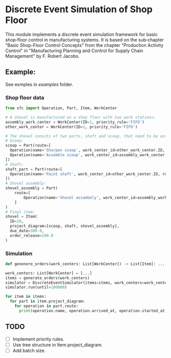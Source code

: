 # Discrete Event Simulation of Shop Floor
This module implements a discrete event simulation framework for basic shop‐floor control in manufacturing systems.
It is based on the sub‐chapter "Basic Shop-Floor Control Concepts" from the chapter "Production Activity Control"
  in "Manufacturing Planning and Control for Supply Chain Management" by F. Robert Jacobs.

## Example:
See exmples in _examples_ folder.
### Shop floor data
```python
from sfc import Operation, Part, Item, WorkCenter

# A shovel is manufactured on a shop floor with two work stations:
assembly_work_center = WorkCenter(ID=1, priority_rule='FIFO')
other_work_center = WorkCenter(ID=2, priority_rule='FIFO')

# The shovel consits of two parts, shaft and scoop, that need to be assembled.
# Scoop:
scoop = Part(route=[
  Operation(name='Sharpen scoop', work_center_id=other_work_center.ID, run_time=15.0),
  Operation(name='Assemble scoop', work_center_id=assembly_work_center.ID, run_time=30.0)
])
# Shaft:
shaft_part = Part(route=[
  Operation(name='Paint shaft', work_center_id=other_work_center.ID, run_time=15.0)
])
# Shovel assembly:
shovel_assembly = Part(
    route=[
        Operation(name='Shovel assambely', work_center_id=assembly_work_center.ID, run_time=25.0)
    ]
)
# Final item:
shovel = Item(
  ID=10,
  project_diagram=[scoop, shaft, shovel_assembly],
  due_date=300.0,
  order_release=100.0
)
```

### Simulation
```python
def genenere_orders(work_centers: List[WorkCenter]) -> List[Item]: ...

work_centers: List[WorkCenter] = [...]
items = generate_orders(work_centers)
simulator = DiscreteEventSimulator(items=items, work_centers=work_centers)
simulator.run(until=100000)

for item in items:
  for part in item.project_diagram:
    for operation in part.route:
      print(operation.name, operation.arrived_at, operation.started_at, operation.completed_at)
```


## TODO
- [ ] Implement priority rules.
- [ ] Use tree structure in Item.project_diagram.
- [ ] Add batch size.